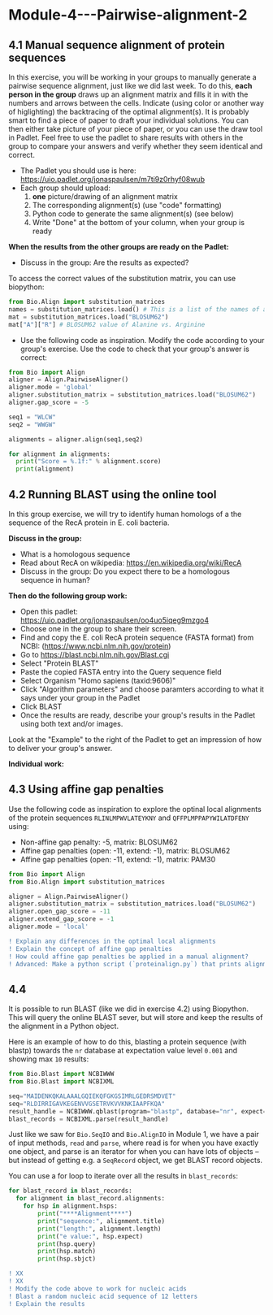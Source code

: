 # Module-4---Pairwise-alignment-2
## 4.1 Manual sequence alignment of protein sequences
In this exercise, you will be working in your groups to manually generate a pairwise sequence alignment, just like we did last week. To do this, **each person in the group** draws up an alignment matrix and fills it in with the numbers and arrows between the cells. Indicate (using color or another way of higlighting) the backtracing of the optimal alignment(s). It is probably smart to find a piece of paper to draft your individual solutions. You can then either take picture of your piece of paper, or you can use the draw tool in Padlet. Feel free to use the padlet to share results with others in the group to compare your answers and verify whether they seem identical and correct.
- The Padlet you should use is here: https://uio.padlet.org/jonaspaulsen/m7ti9z0rhyf08wub
- Each group should upload:
  1. **one** picture/drawing of an alignment matrix 
  2. The corresponding alignment(s) (use "code" formatting)
  3. Python code to generate the same alignment(s) (see below)
  4. Write "Done" at the bottom of your column, when your group is ready

**When the results from the other groups are ready on the Padlet:**
- Discuss in the group: Are the results as expected?

To access the correct values of the substitution matrix, you can use biopython:
```python
from Bio.Align import substitution_matrices
names = substitution_matrices.load() # This is a list of the names of all available substitution matrices
mat = substitution_matrices.load("BLOSUM62")
mat["A"]["R"] # BLOSUM62 value of Alanine vs. Arginine
```


- Use the following code as inspiration. Modify the code according to your group's exercise. Use the code to check that your group's answer is correct:
```python
from Bio import Align
aligner = Align.PairwiseAligner()
aligner.mode = 'global'
aligner.substitution_matrix = substitution_matrices.load("BLOSUM62")
aligner.gap_score = -5

seq1 = "WLCW"
seq2 = "WWGW"

alignments = aligner.align(seq1,seq2)

for alignment in alignments:
  print("Score = %.1f:" % alignment.score)
  print(alignment)
```

## 4.2 Running BLAST using the online tool
In this group exercise, we will try to identify human homologs of a the  sequence of the RecA protein in E. coli bacteria. 

**Discuss in the group:**
- What is a homologous sequence
- Read about RecA on wikipedia: https://en.wikipedia.org/wiki/RecA 
- Discuss in the group:  Do you expect there to be a homologous sequence in human?

**Then do the following group work:**
- Open this padlet: https://uio.padlet.org/jonaspaulsen/oo4uo5iqeg9mzgo4
- Choose one in the group to share their screen.
- Find and copy the E. coli RecA protein sequence (FASTA format) from NCBI: (https://www.ncbi.nlm.nih.gov/protein)
- Go to https://blast.ncbi.nlm.nih.gov/Blast.cgi
- Select "Protein BLAST"
- Paste the copied FASTA entry into the Query sequence field
- Select Organism "Homo sapiens (taxid:9606)"
- Click "Algorithm parameters" and choose paramters according to what it says under your group in the Padlet
- Click BLAST
- Once the results are ready, describe your group's results in the Padlet using both text and/or images.

Look at the "Example" to the right of the Padlet to get an impression of how to deliver your group's answer.

**Individual work:**

## 4.3 Using affine gap penalties
Use the following code as inspiration to explore the optinal local alignments of the protein sequences `RLINLMPWVLATEYKNY` and `QFFPLMPPAPYWILATDFENY` using:
- Non-affine gap penalty: -5, matrix: BLOSUM62
- Affine gap penalties (open: -11, extend: -1), matrix: BLOSUM62
- Affine gap penalties (open: -11, extend: -1), matrix: PAM30

```python
from Bio import Align
from Bio.Align import substitution_matrices

aligner = Align.PairwiseAligner()
aligner.substitution_matrix = substitution_matrices.load("BLOSUM62")
aligner.open_gap_score = -11
aligner.extend_gap_score = -1
aligner.mode = 'local'
```

```diff
! Explain any differences in the optimal local alignments
! Explain the concept of affine gap penalties
! How could affine gap penalties be applied in a manual alignment?
! Advanced: Make a python script (`proteinalign.py`) that prints alignments of two input protein sequences
```

## 4.4
It is possible to run BLAST (like we did in exercise 4.2) using Biopython. This will query the online BLAST sever, but will store and keep the results of the alignment in a Python object. 

Here is an example of how to do this, blasting a protein sequence (with blastp) towards the `nr` database at expectation value level `0.001` and showing max `10` results:

```python
from Bio.Blast import NCBIWWW
from Bio.Blast import NCBIXML

seq="MAIDENKQKALAAALGQIEKQFGKGSIMRLGEDRSMDVET"
seq="RLDIRRIGAVKEGENVVGSETRVKVVKNKIAAPFKQA"
result_handle = NCBIWWW.qblast(program="blastp", database="nr", expect=0.001, hitlist_size=10, sequence=seq)
blast_records = NCBIXML.parse(result_handle)
```

Just like we saw for `Bio.SeqIO` and `Bio.AlignIO` in Module 1, we have a pair of input methods, `read` and `parse`, where read is for when you have exactly one object, and parse is an iterator for when you can have lots of objects – but instead of getting e.g. a `SeqRecord` object, we get BLAST record objects.

You can use a for loop to iterate over all the results in `blast_records`:
```python
for blast_record in blast_records:
  for alignment in blast_record.alignments:
    for hsp in alignment.hsps:
        print("****Alignment****")
        print("sequence:", alignment.title)
        print("length:", alignment.length)
        print("e value:", hsp.expect)
        print(hsp.query)
        print(hsp.match)
        print(hsp.sbjct)
```

```diff
! XX
! XX
! Modify the code above to work for nucleic acids
! Blast a random nucleic acid sequence of 12 letters
! Explain the results
```
